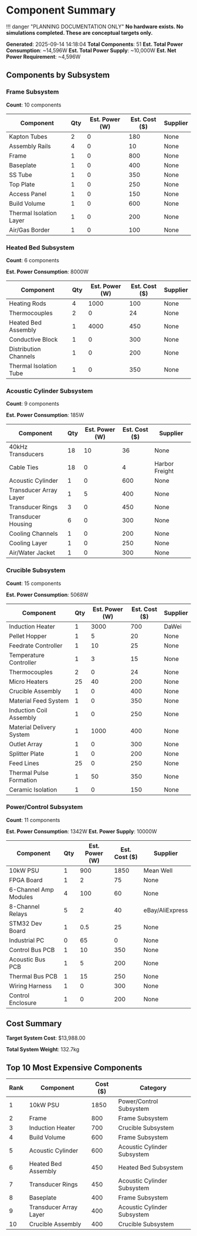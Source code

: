 # Component Summary
!!! danger "PLANNING DOCUMENTATION ONLY"
    **No hardware exists. No simulations completed. These are conceptual targets only.**

**Generated**: 2025-09-14 14:18:04
**Total Components**: 51
**Est. Total Power Consumption**: ~14,596W
**Est. Total Power Supply**: ~10,000W
**Est. Net Power Requirement**: ~4,596W

## Components by Subsystem

### Frame Subsystem

**Count**: 10 components


| Component | Qty | Est. Power (W) | Est. Cost ($) | Supplier |
|-----------|-----|-----------|----------|----------|
| Kapton Tubes | 2 | 0 | 180 | None |
| Assembly Rails | 4 | 0 | 10 | None |
| Frame | 1 | 0 | 800 | None |
| Baseplate | 1 | 0 | 400 | None |
| SS Tube | 1 | 0 | 350 | None |
| Top Plate | 1 | 0 | 250 | None |
| Access Panel | 1 | 0 | 150 | None |
| Build Volume | 1 | 0 | 600 | None |
| Thermal Isolation Layer | 1 | 0 | 200 | None |
| Air/Gas Border | 1 | 0 | 100 | None |

### Heated Bed Subsystem

**Count**: 6 components

**Est. Power Consumption**: 8000W

| Component | Qty | Est. Power (W) | Est. Cost ($) | Supplier |
|-----------|-----|-----------|----------|----------|
| Heating Rods | 4 | 1000 | 100 | None |
| Thermocouples | 2 | 0 | 24 | None |
| Heated Bed Assembly | 1 | 4000 | 450 | None |
| Conductive Block | 1 | 0 | 300 | None |
| Distribution Channels | 1 | 0 | 200 | None |
| Thermal Isolation Tube | 1 | 0 | 350 | None |

### Acoustic Cylinder Subsystem

**Count**: 9 components

**Est. Power Consumption**: 185W

| Component | Qty | Est. Power (W) | Est. Cost ($) | Supplier |
|-----------|-----|-----------|----------|----------|
| 40kHz Transducers | 18 | 10 | 36 | None |
| Cable Ties | 18 | 0 | 4 | Harbor Freight |
| Acoustic Cylinder | 1 | 0 | 600 | None |
| Transducer Array Layer | 1 | 5 | 400 | None |
| Transducer Rings | 3 | 0 | 450 | None |
| Transducer Housing | 6 | 0 | 300 | None |
| Cooling Channels | 1 | 0 | 200 | None |
| Cooling Layer | 1 | 0 | 250 | None |
| Air/Water Jacket | 1 | 0 | 300 | None |

### Crucible Subsystem

**Count**: 15 components

**Est. Power Consumption**: 5068W

| Component | Qty | Est. Power (W) | Est. Cost ($) | Supplier |
|-----------|-----|-----------|----------|----------|
| Induction Heater | 1 | 3000 | 700 | DaWei |
| Pellet Hopper | 1 | 5 | 20 | None |
| Feedrate Controller | 1 | 10 | 25 | None |
| Temperature Controller | 1 | 3 | 15 | None |
| Thermocouples | 2 | 0 | 24 | None |
| Micro Heaters | 25 | 40 | 200 | None |
| Crucible Assembly | 1 | 0 | 400 | None |
| Material Feed System | 1 | 0 | 350 | None |
| Induction Coil Assembly | 1 | 0 | 250 | None |
| Material Delivery System | 1 | 1000 | 400 | None |
| Outlet Array | 1 | 0 | 300 | None |
| Splitter Plate | 1 | 0 | 200 | None |
| Feed Lines | 25 | 0 | 250 | None |
| Thermal Pulse Formation | 1 | 50 | 350 | None |
| Ceramic Isolation | 1 | 0 | 150 | None |

### Power/Control Subsystem

**Count**: 11 components

**Est. Power Consumption**: 1342W
**Est. Power Supply**: 10000W

| Component | Qty | Est. Power (W) | Est. Cost ($) | Supplier |
|-----------|-----|-----------|----------|----------|
| 10kW PSU | 1 | 900 | 1850 | Mean Well |
| FPGA Board | 1 | 2 | 75 | None |
| 6-Channel Amp Modules | 4 | 100 | 60 | None |
| 8-Channel Relays | 5 | 2 | 40 | eBay/AliExpress |
| STM32 Dev Board | 1 | 0.5 | 25 | None |
| Industrial PC | 0 | 65 | 0 | None |
| Control Bus PCB | 1 | 10 | 350 | None |
| Acoustic Bus PCB | 1 | 5 | 200 | None |
| Thermal Bus PCB | 1 | 15 | 250 | None |
| Wiring Harness | 1 | 0 | 300 | None |
| Control Enclosure | 1 | 0 | 200 | None |

## Cost Summary

**Target System Cost**: $13,988.00

**Total System Weight**: 132.7kg

## Top 10 Most Expensive Components

| Rank | Component | Cost ($) | Category |
|------|-----------|----------|----------|
| 1 | 10kW PSU | 1850 | Power/Control Subsystem |
| 2 | Frame | 800 | Frame Subsystem |
| 3 | Induction Heater | 700 | Crucible Subsystem |
| 4 | Build Volume | 600 | Frame Subsystem |
| 5 | Acoustic Cylinder | 600 | Acoustic Cylinder Subsystem |
| 6 | Heated Bed Assembly | 450 | Heated Bed Subsystem |
| 7 | Transducer Rings | 450 | Acoustic Cylinder Subsystem |
| 8 | Baseplate | 400 | Frame Subsystem |
| 9 | Transducer Array Layer | 400 | Acoustic Cylinder Subsystem |
| 10 | Crucible Assembly | 400 | Crucible Subsystem |
